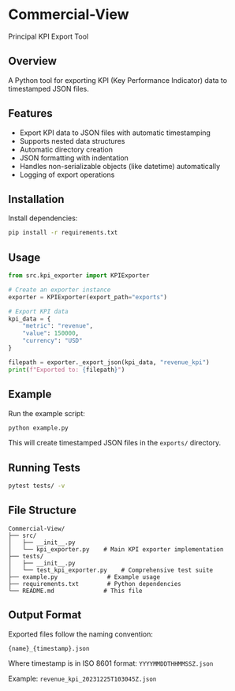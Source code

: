 # Commercial-View
Principal KPI Export Tool

## Overview
A Python tool for exporting KPI (Key Performance Indicator) data to timestamped JSON files.

## Features
- Export KPI data to JSON files with automatic timestamping
- Supports nested data structures
- Automatic directory creation
- JSON formatting with indentation
- Handles non-serializable objects (like datetime) automatically
- Logging of export operations

## Installation

Install dependencies:
```bash
pip install -r requirements.txt
```

## Usage

```python
from src.kpi_exporter import KPIExporter

# Create an exporter instance
exporter = KPIExporter(export_path="exports")

# Export KPI data
kpi_data = {
    "metric": "revenue",
    "value": 150000,
    "currency": "USD"
}

filepath = exporter._export_json(kpi_data, "revenue_kpi")
print(f"Exported to: {filepath}")
```

## Example

Run the example script:
```bash
python example.py
```

This will create timestamped JSON files in the `exports/` directory.

## Running Tests

```bash
pytest tests/ -v
```

## File Structure

```
Commercial-View/
├── src/
│   ├── __init__.py
│   └── kpi_exporter.py    # Main KPI exporter implementation
├── tests/
│   ├── __init__.py
│   └── test_kpi_exporter.py    # Comprehensive test suite
├── example.py              # Example usage
├── requirements.txt        # Python dependencies
└── README.md              # This file
```

## Output Format

Exported files follow the naming convention:
```
{name}_{timestamp}.json
```

Where timestamp is in ISO 8601 format: `YYYYMMDDTHHMMSSZ.json`

Example: `revenue_kpi_20231225T103045Z.json`

